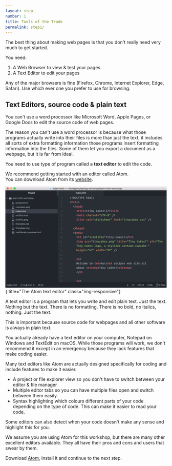 ```yaml
---
layout: step
number: 1
title: Tools of the Trade
permalink: step1/
---
```


The best thing about making web pages is that you don't really need very much to get started.

You need:

1. A Web Browser to view & test your pages.
2. A Text Editor to edit your pages

Any of the major browsers is fine (Firefox, Chrome, Internet Explorer, Edge, Safari).
Use which ever one you prefer to use for browsing.

## Text Editors, source code & plain text

You can't use a word processor like Microsoft Word, Apple Pages, or Google Docs to edit the source code of web pages.

The reason you can't use a word processor is because what those programs actually write into their files is more than just the text, it includes all sorts of extra formatting information those programs insert formatting information into the files.  Some of them let you export a document as a webpage, but it is far from ideal.

You need to use type of program called a **text editor** to edit the code.

We recommend getting started with an editor called Atom.  
You can download Atom from its [website](http://atom.io).

![The Atom text editor](../assets/atom-editor.png){:title="The Atom text editor" class="img-responsive"}

A text editor is a program that lets you write and edit plain text.  Just the text.  Nothing but the text.  There is no formatting.  There is no bold, no italics, nothing.  Just the text.

This is important because source code for webpages and all other software is always in plain text.

You actually already have a text editor on your computer, Notepad on Windows and TextEdit on macOS.
While those programs will work, we don't recommend it except in an emergency because they lack features that make coding easier.

Many text editors like Atom are actually designed specifically for coding and include features to make it easier.

 - A project or file explorer view so you don't have to switch between your editor & file manager
 - Multiple editor tabs so you can have multiple files open and switch between them easily.
 - Syntax highlighting which colours different parts of your code depending on the type of code.  This can make it easier to read your code.

Some editors can also detect when your code doesn't make any sense and highlight this for you.

We assume you are using Atom for this workshop, but there are many other excellent editors available.
They all have their pros and cons and users that swear by them.

Download [Atom](http://atom.io), install it and continue to the next step.
